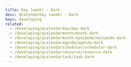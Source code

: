 ```yaml
---
title: Day (week) - Dark
desc: QCalendarDay (week) - Dark
keys: developing
related:
  - /developing/qcalendarday/day-dark
  - /developing/qcalendarmonth/month-dark
  - /developing/qcalendarmonth-minimode/minimode-dark
  - /developing/qcalendaragenda/agenda-dark
  - /developing/qcalendarscheduler/scheduler-dark
  - /developing/qcalendarresource/resource-dark
  - /developing/qcalendartask/task-dark
---
```


<example-viewer
  title="Dark"
  file="WeekDark"
  codepen-title="QCalendarDay"
/>
